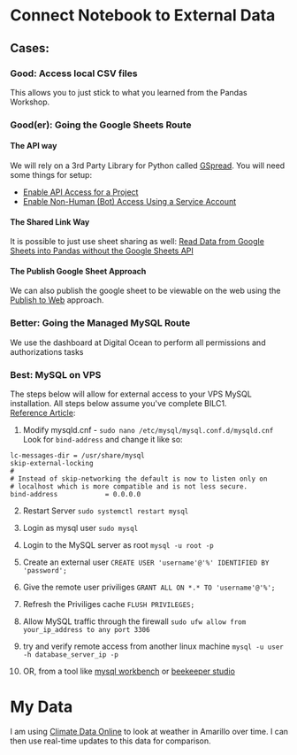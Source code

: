 # Connect Notebook to External Data

## Cases:

### Good: Access local CSV files
This allows you to just stick to what you learned from the Pandas Workshop.

### Good(er): Going the Google Sheets Route

#### The API way
We will rely on a 3rd Party Library for Python called [GSpread](https://docs.gspread.org/en/latest/index.html). You will need some things for setup:

* [Enable API Access for a Project](https://docs.gspread.org/en/latest/oauth2.html#enable-api-access-for-a-project)
* [Enable Non-Human (Bot) Access Using a Service Account](https://docs.gspread.org/en/latest/oauth2.html#for-bots-using-service-account)

#### The Shared Link Way
It is possible to just use sheet sharing as well: [Read Data from Google Sheets into Pandas without the Google Sheets API](https://towardsdatascience.com/read-data-from-google-sheets-into-pandas-without-the-google-sheets-api-5c468536550)

#### The Publish Google Sheet Approach

We can also publish the google sheet to be viewable on the web using the [Publish to Web](https://www.yourdatateacher.com/2021/05/12/how-to-access-google-sheets-from-python-using-pandas/) approach.

### Better: Going the Managed MySQL Route
We use the dashboard at Digital Ocean to perform all permissions and authorizations tasks

### Best: MySQL on VPS
The steps below will allow for external access to your VPS MySQL installation. All steps below assume you've complete BILC1.  
[Reference Article](https://www.digitalocean.com/community/tutorials/how-to-allow-remote-access-to-mysql):

1. Modify mysqld.cnf - `sudo nano /etc/mysql/mysql.conf.d/mysqld.cnf`
Look for `bind-address` and change it like so:

```
lc-messages-dir = /usr/share/mysql
skip-external-locking
#
# Instead of skip-networking the default is now to listen only on
# localhost which is more compatible and is not less secure.
bind-address            = 0.0.0.0
```

2. Restart Server
   `sudo systemctl restart mysql`

3. Login as mysql user
   `sudo mysql`

4. Login to the MySQL server as root
   `mysql -u root -p`

5. Create an external user
   `CREATE USER 'username'@'%' IDENTIFIED BY 'password';`

6. Give the remote user priviliges
   `GRANT ALL ON *.* TO 'username'@'%';`

7. Refresh the Priviliges cache
   `FLUSH PRIVILEGES;`

8. Allow MySQL traffic through the firewall
   `sudo ufw allow from your_ip_address to any port 3306`

9. try and verify remote access from another linux machine
   `mysql -u user -h database_server_ip -p`

10. OR, from a tool like [mysql workbench](https://www.mysql.com/products/workbench/) or [beekeeper studio](https://www.beekeeperstudio.io/)


# My Data
I am using [Climate Data Online](https://www.ncei.noaa.gov/cdo-web/) to look at weather in Amarillo over time.  I can then use real-time updates to this data for comparison.
